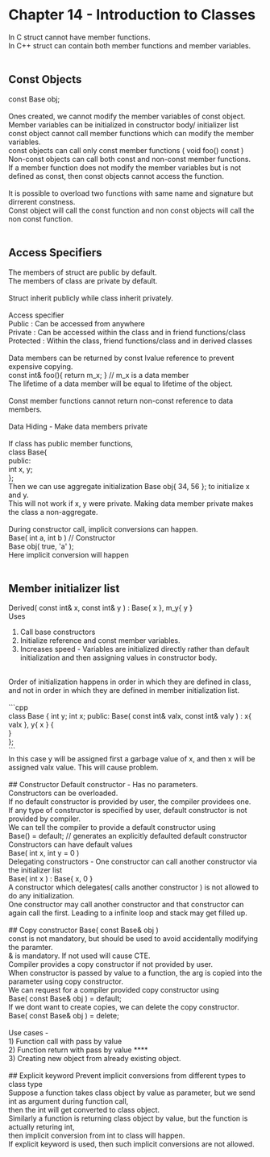 # Chapter 14 - Introduction to Classes

In C struct cannot have member functions. <br>
In C++ struct can contain both member functions and member variables.<br>
<br>
## Const Objects
const Base obj;<br>
<br>
Ones created, we cannot modify the member variables of const object. Member variables can be initialized in constructor body/ initializer list<br>
const object cannot call member functions which can modify the member variables.<br>
const objects can call only const member functions ( void foo() const )<br>
Non-const objects can call both const and non-const member functions.<br>
If a member function does not modify the member variables but is not defined as const, then const objects cannot access the function.<br>
<br>
It is possible to overload two functions with same name and signature but dirrerent constness.<br>
Const object will call the const function and non const objects will call the non const function.<br>
<br>
## Access Specifiers
The members of struct are public by default.<br>
The members of class are private by default.<br>
<br>
Struct inherit publicly while class inherit privately.<br>
<br>
Access specifier<br>
Public : Can be accessed from anywhere<br>
Private : Can be accessed within the class and in friend functions/class<br>
Protected : Within the class, friend functions/class and in derived classes<br>
<br>
Data members can be returned by const lvalue reference to prevent expensive copying.<br>
const int& foo(){ return m_x; } // m_x is a data member<br>
The lifetime of a data member will be equal to lifetime of the object.<br>
<br>
Const member functions cannot return non-const reference to data members.<br>
<br>
Data Hiding - Make data members private<br>
<br>
If class has public member functions,<br>
class Base{<br>
public:<br>
	int x, y;<br>
};<br>
Then we can use aggregate initialization Base obj{ 34, 56 }; to initialize x and y.<br>
This will not work if x, y were private. Making data member private makes the class a non-aggregate.<br>
<br>
During constructor call, implicit conversions can happen.<br>
Base( int a, int b )	// Constructor<br>
Base obj( true, 'a' );<br>
Here implicit conversion will happen<br>
<br>
## Member initializer list
Derived( const int& x, const int& y ) : Base{ x }, m_y{ y }<br>
Uses<br>
1) Call base constructors<br>
2) Initialize reference and const member variables.<br>
3) Increases speed - Variables are initialized directly rather than default initialization and then assigning values in constructor body.<br>
<br>
Order of initialization happens in order in which they are defined in class, and not in order in which they are defined in member initialization list.<br>
<br>
```cpp<br>
class Base
{
    int y;
    int x;
public:
    Base( const int& valx, const int& valy ) : x{ valx }, y{ x }
    {<br>
    }<br>
};<br>
```<br>
In this case y will be assigned first a garbage value of x, and then x will be assigned valx value. This will cause problem.<br>
<br>
## Constructor
Default constructor - Has no parameters.<br>
Constructors can be overloaded.<br>
If no default constructor is provided by user, the compiler providees one.<br>
If any type of constructor is specified by user, default constructor is not provided by compiler.<br>
We can tell the compiler to provide a default constructor using<br>
Base() = default; // generates an explicitly defaulted default constructor<br>
Constructors can have default values<br>
Base( int x, int y = 0 )<br>
Delegating constructors - One constructor can call another constructor via the initializer list<br>
Base( int x ) : Base{ x, 0 }<br>
A constructor which delegates( calls another constructor ) is not allowed to do any initialization.<br>
One constructor may call another constructor and that constructor can again call the first. Leading to a infinite loop and stack may get filled up.<br>
<br>
## Copy constructor
Base( const Base& obj )<br>
const is not mandatory, but should be used to avoid accidentally modifying the paramter.<br>
& is mandatory. If not used will cause CTE.<br>
Compiler provides a copy constructor if not provided by user.<br>
When constructor is passed by value to a function, the arg is copied into the parameter using copy constructor.<br>
We can request for a compiler provided copy constructor using<br>
Base( const Base& obj ) = default;<br>
If we dont want to create copies, we can delete the copy constructor.<br>
Base( const Base& obj ) = delete;<br>
<br>
Use cases -<br>
1) Function call with pass by value<br>
2) Function return with pass by value 		****<br>
3) Creating new object from already existing object.<br>
<br>
## Explicit keyword
Prevent implicit conversions from different types to class type<br>
Suppose a function takes class object by value as parameter, but we send int as argument during function call,<br>
then the int will get converted to class object.<br>
Similarly a function is returning class object by value, but the function is actually returing int,<br>
then implicit conversion from int to class will happen.<br>
If explicit keyword is used, then such implicit conversions are not allowed.<br>
